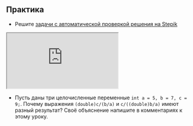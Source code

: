 ## Практика

- Решите [задачи с автоматической проверкой решения на Stepik](https://stepik.org/lesson/41457/step/1)

<div class="lessonStepikBlock">
    <iframe src="https://stepik.org/lesson/41457/step/1"></iframe>
</div>


- Пусть даны три целочисленные переменные `int a = 5, b = 7, c = 9;`. Почему выражения `(double)c/(b/a)` и `c/((double)b/a)` имеют разный результат? Своё объяснение напишите в комментариях к этому уроку.

